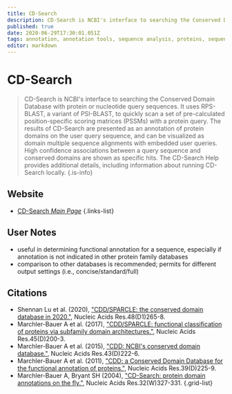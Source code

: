 ```yaml
---
title: CD-Search
description: CD-Search is NCBI's interface to searching the Conserved Domain Database with protein or nucleotide query sequences.
published: true
date: 2020-06-29T17:30:01.051Z
tags: annotation, annotation tools, sequence analysis, proteins, sequence similarity, database, sequence annotation, functional annotation
editor: markdown
---
```


# CD-Search

> CD-Search is NCBI's interface to searching the Conserved Domain Database with protein or nucleotide query sequences. It uses RPS-BLAST, a variant of PSI-BLAST, to quickly scan a set of pre-calculated position-specific scoring matrices (PSSMs) with a protein query. The results of CD-Search are presented as an annotation of protein domains on the user query sequence, and can be visualized as domain multiple sequence alignments with embedded user queries. High confidence associations between a query sequence and conserved domains are shown as specific hits. The CD-Search Help provides additional details, including information about running CD-Search locally.
{.is-info}



## Website

- [CD-Search *Main Page*](https://www.ncbi.nlm.nih.gov/Structure/cdd/wrpsb.cgi)
{.links-list}

## User Notes
- useful in determining functional annotation for a sequence, especially if annotation is not indicated in other protein family databases
- comparison to other databases is recommended; permits for different output settings (i.e., concise/standard/full)


## Citations

- Shennan Lu et al. (2020), ["CDD/SPARCLE: the conserved domain database in 2020."](https://academic.oup.com/nar/article/48/D1/D265/5645006), Nucleic Acids Res.48(D1)265-8.
-	Marchler-Bauer A et al. (2017), ["CDD/SPARCLE: functional classification of proteins via subfamily domain architectures."](https://academic.oup.com/nar/article/45/D1/D200/2605748), Nucleic Acids Res.45(D)200-3.
-	Marchler-Bauer A et al. (2015), ["CDD: NCBI's conserved domain database."](https://academic.oup.com/nar/article/43/D1/D222/2439461), Nucleic Acids Res.43(D)222-6.
-	Marchler-Bauer A et al. (2011), ["CDD: a Conserved Domain Database for the functional annotation of proteins."](https://academic.oup.com/nar/article/39/suppl_1/D225/2507607), Nucleic Acids Res.39(D)225-9.
-	Marchler-Bauer A, Bryant SH (2004), ["CD-Search: protein domain annotations on the fly."](https://academic.oup.com/nar/article/32/suppl_2/W327/1040692), Nucleic Acids Res.32(W)327-331.
{.grid-list}